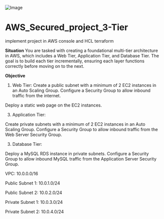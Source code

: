 ![Image](https://github.com/user-attachments/assets/a8df35ab-9790-4162-ae2a-3a0db9a17557)



# AWS_Secured_project_3-Tier
implement project in AWS console and HCL terraform 

**Situation**
You are tasked with creating a foundational multi-tier architecture in AWS, which includes a Web Tier, Application Tier, and Database Tier. The goal is to build each tier incrementally, ensuring each layer functions correctly before moving on to the next.

**Objective**
1. Web Tier:
Create a public subnet with a minimum of 2 EC2 instances in an Auto Scaling Group.
Configure a Security Group to allow inbound traffic from the internet.

Deploy a static web page on the EC2 instances.

3. Application Tier:

Create private subnets with a minimum of 2 EC2 instances in an Auto Scaling Group.
Configure a Security Group to allow inbound traffic from the Web Server Security Group.

3. Database Tier:

Deploy a MySQL RDS instance in private subnets.
Configure a Security Group to allow inbound MySQL traffic from the Application Server Security Group.


VPC: 10.0.0.0/16

Public Subnet 1: 10.0.1.0/24

Public Subnet 2: 10.0.2.0/24

Private Subnet 1: 10.0.3.0/24

Private Subnet 2: 10.0.4.0/24
